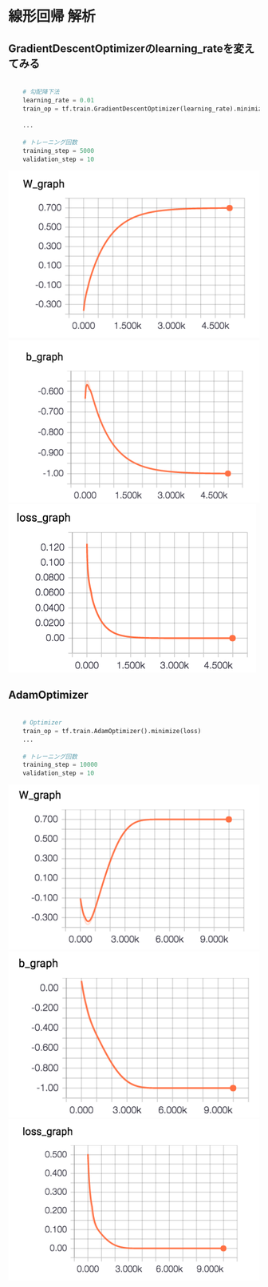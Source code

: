# 線形回帰 解析

## GradientDescentOptimizerのlearning_rateを変えてみる

```python

	# 勾配降下法
	learning_rate = 0.01
    train_op = tf.train.GradientDescentOptimizer(learning_rate).minimize(loss)

    ...

    # トレーニング回数
    training_step = 5000
    validation_step = 10
```

![](/img/linear_test_w001.png) ![](/img/linear_test_b001.png) ![](/img/linear_test_loss001.png)

## AdamOptimizer

```python

	# Optimizer
	train_op = tf.train.AdamOptimizer().minimize(loss)
    ...

    # トレーニング回数
    training_step = 10000
    validation_step = 10
```

![](/img/linear_test_w002.png) ![](/img/linear_test_b002.png) ![](/img/linear_test_loss002.png)


